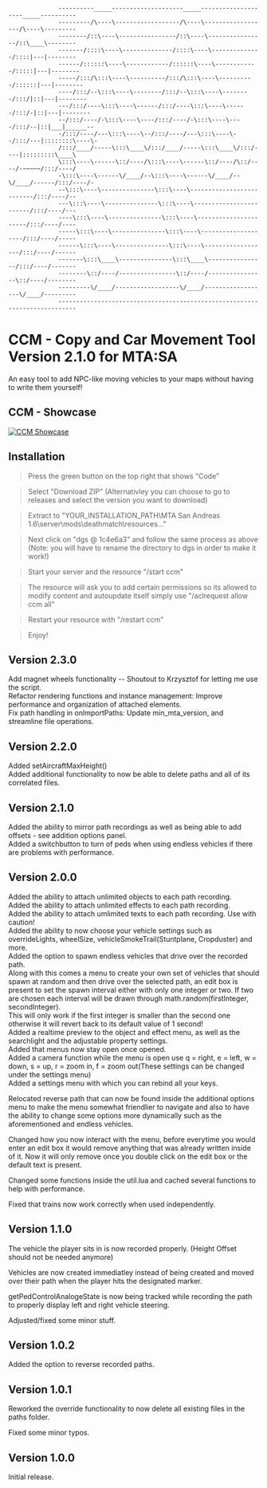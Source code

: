                   ----------_____--------------------_____--------------------_____----------
                  ---------/\----\------------------/\----\------------------/\----\---------
                  --------/::\----\----------------/::\----\----------------/::\____\--------
                  -------/::::\----\--------------/::::\----\--------------/::::|---|--------
                  ------/::::::\----\------------/::::::\----\------------/:::::|---|--------
                  -----/:::/\:::\----\----------/:::/\:::\----\----------/::::::|---|--------
                  ----/:::/--\:::\----\--------/:::/--\:::\----\--------/:::/|::|---|--------
                  ---/:::/----\:::\----\------/:::/----\:::\----\------/:::/-|::|---|--------
                  --/:::/----/-\:::\----\----/:::/----/-\:::\----\----/:::/--|::|___|______--
                  -/:::/----/---\:::\----\--/:::/----/---\:::\----\--/:::/---|::::::::\----\-
                  /:::/____/-----\:::\____\/:::/____/-----\:::\____\/:::/----|:::::::::\____\
                  \:::\----\------\::/----/\:::\----\------\::/----/\::/----/-~~~~~/:::/----/
                  -\:::\----\------\/____/--\:::\----\------\/____/--\/____/------/:::/----/-
                  --\:::\----\---------------\:::\----\--------------------------/:::/----/--
                  ---\:::\----\---------------\:::\----\------------------------/:::/----/---
                  ----\:::\----\---------------\:::\----\----------------------/:::/----/----
                  -----\:::\----\---------------\:::\----\--------------------/:::/----/-----
                  ------\:::\----\---------------\:::\----\------------------/:::/----/------
                  -------\:::\____\---------------\:::\____\----------------/:::/----/-------
                  --------\::/----/----------------\::/----/----------------\::/----/--------
                  ---------\/____/------------------\/____/------------------\/____/---------
                  ---------------------------------------------------------------------------
# CCM - Copy and Car Movement Tool Version 2.1.0 for MTA:SA

An easy tool to add NPC-like moving vehicles to your maps without having to write them yourself!

## CCM - Showcase
[![CCM Showcase](https://img.youtube.com/vi/__IljIxGlQg/0.jpg)](https://www.youtube.com/watch?v=__IljIxGlQg "Video Title")

## Installation
> Press the green button on the top right that shows "Code"

> Select "Download ZIP" (Alternativley you can choose to go to releases and select the version you want to download)

> Extract to "YOUR_INSTALLATION_PATH\MTA San Andreas 1.6\server\mods\deathmatch\resources..."

> Next click on "dgs @ 1c4e6a3" and follow the same process as above (Note: you will have to rename the directory to dgs in order to make it work!)

> Start your server and the resource "/start ccm"

> The resource will ask you to add certain permissions so its allowed to modify content and autoupdate itself simply use "/aclrequest allow ccm all"

> Restart your resource with "/restart ccm"

> Enjoy!

## Version 2.3.0
Add magnet wheels functionality -- Shoutout to Krzysztof for letting me use the script.  
Refactor rendering functions and instance management: Improve performance and organization of attached elements.  
Fix path handling in onImportPaths: Update min_mta_version, and streamline file operations.  

## Version 2.2.0
Added setAircraftMaxHeight()  
Added additional functionality to now be able to delete paths and all of its correlated files.  

## Version 2.1.0
Added the ability to mirror path recordings as well as being able to add offsets - see addition options panel.  
Added a switchbutton to turn of peds when using endless vehicles if there are problems with performance.  

## Version 2.0.0
Added the ability to attach unlimited objects to each path recording.  
Added the ability to attach unlimited effects to each path recording.  
Added the ability to attach umlimited texts to each path recording. Use with caution!  
Added the ability to now choose your vehicle settings such as overrideLights, wheelSize, vehicleSmokeTrail(Stuntplane, Cropduster) and more.  
Added the option to spawn endless vehicles that drive over the recorded path.  
Along with this comes a menu to create your own set of vehicles that should spawn at random and then drive over the selected path, an edit box is present to set the spawn interval either with only one
integer or two. If two are chosen each interval will be drawn through math.random(firstInteger, secondInteger).  
This will only work if the first integer is smaller than the second one otherwise it will revert back to its default value of 1 second!  
Added a realtime preview to the object and effect menu, as well as the searchlight and the adjustable property settings.  
Added that menus now stay open once opened.  
Added a camera function while the menu is open use q = right, e = left, w = down, s = up, r = zoom in, f = zoom out(These settings can be changed under the settings menu)  
Added a settings menu with which you can rebind all your keys.  

Relocated reverse path that can now be found inside the additional options menu to make the menu somewhat friendlier to navigate
and also to have the ability to change some options more dynamically such as the aforementioned and endless vehicles.

Changed how you now interact with the menu, before everytime you would enter an edit box it would remove anything that was already written inside of it. Now it will only remove once you double click on the edit box or the default text is present.  

Changed some functions inside the util.lua and cached several functions to help with performance.  

Fixed that trains now work correctly when used independently.  

## Version 1.1.0
The vehicle the player sits in is now recorded properly.
(Height Offset should not be needed anymore)

Vehicles are now created immediatley instead of being created and moved over their path when the player hits the designated marker.

getPedControlAnalogeState is now being tracked while recording the path to properly display left and right vehicle steering.

Adjusted/fixed some minor stuff.

## Version 1.0.2
Added the option to reverse recorded paths.

## Version 1.0.1
Reworked the override functionality to now delete all existing files in the paths folder.

Fixed some minor typos.

## Version 1.0.0
Initial release.
